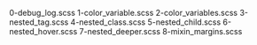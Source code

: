 0-debug_log.scss
1-color_variable.scss
2-color_variables.scss
3-nested_tag.scss
4-nested_class.scss
5-nested_child.scss
6-nested_hover.scss
7-nested_deeper.scss
8-mixin_margins.scss